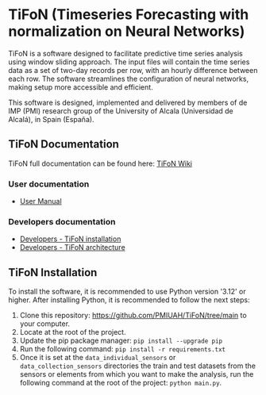 # TiFoN (Timeseries Forecasting with normalization on Neural Networks)
TiFoN is a software designed to facilitate predictive time series analysis using window sliding approach. The input files will contain the time series data as a set of two-day records per row, with an hourly difference between each row. 
The software streamlines the configuration of neural networks, making setup more accessible and efficient.

This software is designed, implemented and delivered by members of de IMP (PMI) research group of the University of Alcala (Universidad de Alcalá), in Spain (España).

## TiFoN Documentation
TiFoN full documentation can be found here: <a href="https://github.com/PMIUAH/TiFoN/wiki/TiFoN-(Timeseries-Forecasting-with-normalization-on-Neural-Networks)">TiFoN Wiki</a>

### User documentation
* <a href="https://github.com/PMIUAH/TiFoN/wiki/Users-%E2%80%90-TiFoN-manual">User Manual</a>

### Developers documentation
* <a href="https://github.com/PMIUAH/TiFoN/wiki/Developers-%E2%80%90-TiFoN-installation">Developers - TiFoN installation</a>
* <a href="https://github.com/PMIUAH/TiFoN/wiki/Developers-%E2%80%90-TiFoN-architecture">Developers - TiFoN architecture</a>

## TiFoN Installation
To install the software, it is recommended to use Python version '3.12' or higher. After installing Python, it is recommended to follow the next steps:

1. Clone this repository: https://github.com/PMIUAH/TiFoN/tree/main to your computer.
2. Locate at the root of the project.
3. Update the pip package manager: `pip install --upgrade pip`
4. Run the following command: `pip install -r requirements.txt`
5. Once it is set at the `data_individual_sensors` or `data_collection_sensors` directories the train and test datasets from the sensors or elements from which you want to make the analysis, run the following command at the root of the project: `python main.py`.